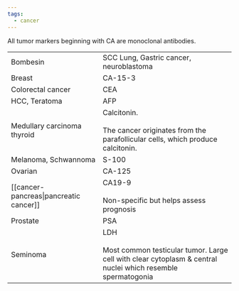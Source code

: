 ```yaml
---
tags:
  - cancer
---
```

All tumor markers beginning with CA are monoclonal antibodies.

|                                        |                                                                                                                           |
| -------------------------------------- | ------------------------------------------------------------------------------------------------------------------------- |
| Bombesin                               | SCC Lung, Gastric cancer, neuroblastoma                                                                                   |
| Breast                                 | CA-15-3                                                                                                                   |
| Colorectal cancer                      | CEA                                                                                                                       |
| HCC, Teratoma                          | AFP                                                                                                                       |
| Medullary carcinoma thyroid            | Calcitonin.<br><br>The cancer originates from the parafollicular cells, which produce calcitonin.                         |
| Melanoma, Schwannoma                   | S-100                                                                                                                     |
| Ovarian                                | CA-125                                                                                                                    |
| [[cancer- pancreas\|pancreatic cancer]] | CA19-9<br><br>Non-specific but helps assess prognosis                                                                     |
| Prostate                               | PSA                                                                                                                       |
| Seminoma                               | LDH  <br> <br>Most common testicular tumor. Large cell with clear cytoplasm & central nuclei which resemble spermatogonia |